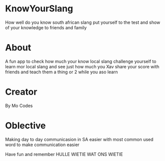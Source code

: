 # KnowYourSlang
How well do you know south african slang put yourself to the test and show of your knowledge to friends and family

# About

A fun app to check how much your know local slang challenge yourself to learn mor local slang and see just how much you Xav share your score with friends and teach them a thing or 2 while you aso learn

# Creator

By Mo Codes

# Oblective

Making day to day communicasion in SA easier with most common used word to make communication easier

Have fun and remember HULLE WIETIE WAT ONS WIETIE